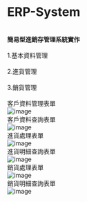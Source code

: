 # ERP-System
</br>**簡易型進銷存管理系統實作**</br>
</br>1.基本資料管理</br>
</br>2.進貨管理</br>
</br>3.銷貨管理</br>
</br>客戶資料管理表單</br>
![image](https://github.com/louis0819/ERP-System/blob/master/show1.jpg)
</br>客戶資料查詢表單</br>
![image](https://github.com/louis0819/ERP-System/blob/master/show2.jpg)
</br>進貨處理表單</br>
![image](https://github.com/louis0819/ERP-System/blob/master/show3.jpg)
</br>進貨明細查詢表單</br>
![image](https://github.com/louis0819/ERP-System/blob/master/show4.jpg)
</br>銷貨處理表單</br>
![image](https://github.com/louis0819/ERP-System/blob/master/show5.jpg)
</br>銷貨明細查詢表單</br>
![image](https://github.com/louis0819/ERP-System/blob/master/show6.jpg)
